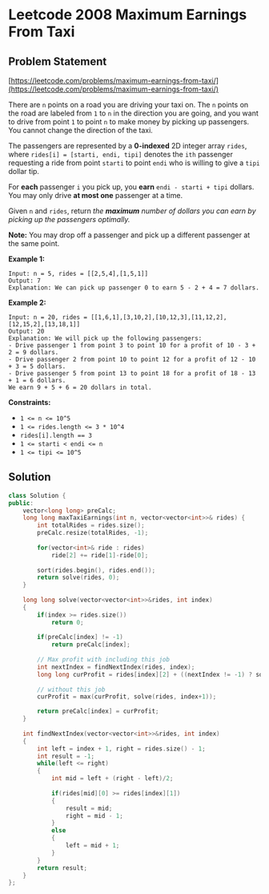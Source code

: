 # Leetcode 2008 Maximum Earnings From Taxi

## Problem Statement

[https://leetcode.com/problems/maximum-earnings-from-taxi/](https://leetcode.com/problems/maximum-earnings-from-taxi/)

There are `n` points on a road you are driving your taxi on. The `n` points on the road are labeled from `1` to `n` in the direction you are going, and you want to drive from point `1` to point `n` to make money by picking up passengers. You cannot change the direction of the taxi.

The passengers are represented by a **0-indexed** 2D integer array `rides`, where `rides[i] = [starti, endi, tipi]` denotes the `ith` passenger requesting a ride from point `starti` to point `endi` who is willing to give a `tipi` dollar tip.

For **each** passenger `i` you pick up, you **earn** `endi - starti + tipi` dollars. You may only drive **at most one** passenger at a time.

Given `n` and `rides`, return _the **maximum** number of dollars you can earn by picking up the passengers optimally._

**Note:** You may drop off a passenger and pick up a different passenger at the same point.

**Example 1:**

```text
Input: n = 5, rides = [[2,5,4],[1,5,1]]
Output: 7
Explanation: We can pick up passenger 0 to earn 5 - 2 + 4 = 7 dollars.
```

**Example 2:**

```text
Input: n = 20, rides = [[1,6,1],[3,10,2],[10,12,3],[11,12,2],[12,15,2],[13,18,1]]
Output: 20
Explanation: We will pick up the following passengers:
- Drive passenger 1 from point 3 to point 10 for a profit of 10 - 3 + 2 = 9 dollars.
- Drive passenger 2 from point 10 to point 12 for a profit of 12 - 10 + 3 = 5 dollars.
- Drive passenger 5 from point 13 to point 18 for a profit of 18 - 13 + 1 = 6 dollars.
We earn 9 + 5 + 6 = 20 dollars in total.
```

**Constraints:**

* `1 <= n <= 10^5`
* `1 <= rides.length <= 3 * 10^4`
* `rides[i].length == 3`
* `1 <= starti < endi <= n`
* `1 <= tipi <= 10^5`

## Solution

```cpp
class Solution {
public:
    vector<long long> preCalc;
    long long maxTaxiEarnings(int n, vector<vector<int>>& rides) {
        int totalRides = rides.size();
        preCalc.resize(totalRides, -1);
        
        for(vector<int>& ride : rides)
            ride[2] += ride[1]-ride[0];
        
        sort(rides.begin(), rides.end());
        return solve(rides, 0);
    }
    
    long long solve(vector<vector<int>>&rides, int index)
    {
        if(index >= rides.size())
            return 0;
        
        if(preCalc[index] != -1)
            return preCalc[index];
        
        // Max profit with including this job
        int nextIndex = findNextIndex(rides, index);
        long long curProfit = rides[index][2] + ((nextIndex != -1) ? solve(rides, nextIndex) : 0);
        
        // without this job
        curProfit = max(curProfit, solve(rides, index+1));

        return preCalc[index] = curProfit;
    }
    
    int findNextIndex(vector<vector<int>>&rides, int index)
    {
        int left = index + 1, right = rides.size() - 1;
        int result = -1;
        while(left <= right)
        {
            int mid = left + (right - left)/2;
            
            if(rides[mid][0] >= rides[index][1])
            {
                result = mid;
                right = mid - 1;
            }
            else
            {
                left = mid + 1;
            }
        }
        return result;
    }
};        
```


